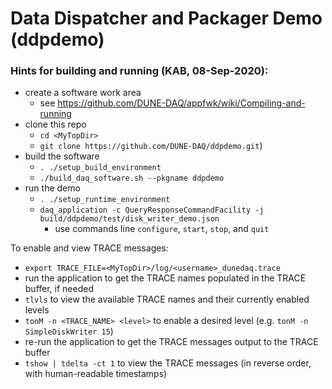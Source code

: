 # Data Dispatcher and Packager Demo (ddpdemo)

### Hints for building and running (KAB, 08-Sep-2020):

* create a software work area
  * see https://github.com/DUNE-DAQ/appfwk/wiki/Compiling-and-running
* clone this repo
  * `cd <MyTopDir>`
  * `git clone https://github.com/DUNE-DAQ/ddpdemo.git`)
* build the software
  * `. ./setup_build_environment`
  * `./build_daq_software.sh --pkgname ddpdemo`
* run the demo
  * `. ./setup_runtime_environment`
  * `daq_application -c QueryResponseCommandFacility -j build/ddpdemo/test/disk_writer_demo.json`
    * use commands line `configure`, `start`, `stop`, and `quit`

To enable and view TRACE messages:
* `export TRACE_FILE=<MyTopDir>/log/<username>_dunedaq.trace`
* run the application to get the TRACE names populated in the TRACE buffer, if needed
* `tlvls` to view the available TRACE names and their currently enabled levels
* `tonM -n <TRACE_NAME> <level>` to enable a desired level (e.g. `tonM -n SimpleDiskWriter 15`)
* re-run the application to get the TRACE messages output to the TRACE buffer
* `tshow | tdelta -ct 1` to view the TRACE messages (in reverse order, with human-readable timestamps)
